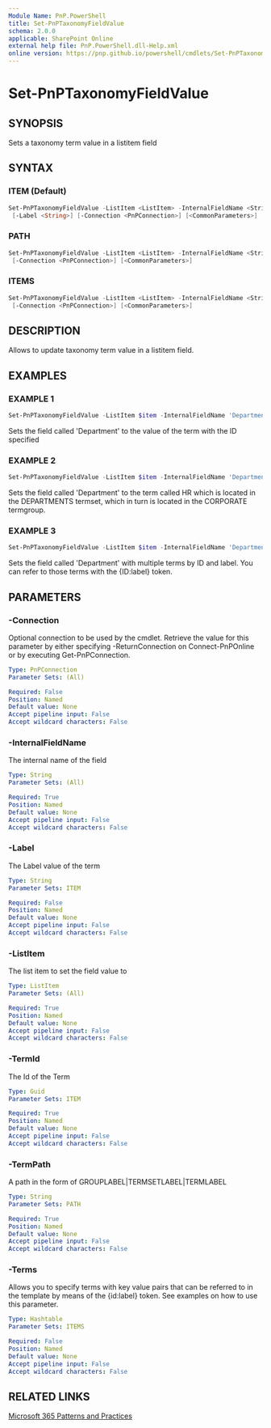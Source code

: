 ```yaml
---
Module Name: PnP.PowerShell
title: Set-PnPTaxonomyFieldValue
schema: 2.0.0
applicable: SharePoint Online
external help file: PnP.PowerShell.dll-Help.xml
online version: https://pnp.github.io/powershell/cmdlets/Set-PnPTaxonomyFieldValue.html
---
```

 
# Set-PnPTaxonomyFieldValue

## SYNOPSIS
Sets a taxonomy term value in a listitem field

## SYNTAX

### ITEM (Default)
```powershell
Set-PnPTaxonomyFieldValue -ListItem <ListItem> -InternalFieldName <String> -TermId <Guid>
 [-Label <String>] [-Connection <PnPConnection>] [<CommonParameters>]
```

### PATH
```powershell
Set-PnPTaxonomyFieldValue -ListItem <ListItem> -InternalFieldName <String> -TermPath <String>
 [-Connection <PnPConnection>] [<CommonParameters>]
```

### ITEMS
```powershell
Set-PnPTaxonomyFieldValue -ListItem <ListItem> -InternalFieldName <String> [-Terms <Hashtable>]
 [-Connection <PnPConnection>] [<CommonParameters>]
```

## DESCRIPTION

Allows to update taxonomy term value in a listitem field.

## EXAMPLES

### EXAMPLE 1
```powershell
Set-PnPTaxonomyFieldValue -ListItem $item -InternalFieldName 'Department' -TermId 863b832b-6818-4e6a-966d-2d3ee057931c
```

Sets the field called 'Department' to the value of the term with the ID specified

### EXAMPLE 2
```powershell
Set-PnPTaxonomyFieldValue -ListItem $item -InternalFieldName 'Department' -TermPath 'CORPORATE|DEPARTMENTS|HR'
```

Sets the field called 'Department' to the term called HR which is located in the DEPARTMENTS termset, which in turn is located in the CORPORATE termgroup.

### EXAMPLE 3
```powershell
Set-PnPTaxonomyFieldValue -ListItem $item -InternalFieldName 'Department' -Terms @{"TermId1"="Label1";"TermId2"="Label2"}
```

Sets the field called 'Department' with multiple terms by ID and label. You can refer to those terms with the {ID:label} token.

## PARAMETERS

### -Connection
Optional connection to be used by the cmdlet. Retrieve the value for this parameter by either specifying -ReturnConnection on Connect-PnPOnline or by executing Get-PnPConnection.

```yaml
Type: PnPConnection
Parameter Sets: (All)

Required: False
Position: Named
Default value: None
Accept pipeline input: False
Accept wildcard characters: False
```

### -InternalFieldName
The internal name of the field

```yaml
Type: String
Parameter Sets: (All)

Required: True
Position: Named
Default value: None
Accept pipeline input: False
Accept wildcard characters: False
```

### -Label
The Label value of the term

```yaml
Type: String
Parameter Sets: ITEM

Required: False
Position: Named
Default value: None
Accept pipeline input: False
Accept wildcard characters: False
```

### -ListItem
The list item to set the field value to

```yaml
Type: ListItem
Parameter Sets: (All)

Required: True
Position: Named
Default value: None
Accept pipeline input: False
Accept wildcard characters: False
```

### -TermId
The Id of the Term

```yaml
Type: Guid
Parameter Sets: ITEM

Required: True
Position: Named
Default value: None
Accept pipeline input: False
Accept wildcard characters: False
```

### -TermPath
A path in the form of GROUPLABEL|TERMSETLABEL|TERMLABEL

```yaml
Type: String
Parameter Sets: PATH

Required: True
Position: Named
Default value: None
Accept pipeline input: False
Accept wildcard characters: False
```

### -Terms
Allows you to specify terms with key value pairs that can be referred to in the template by means of the {id:label} token. See examples on how to use this parameter.

```yaml
Type: Hashtable
Parameter Sets: ITEMS

Required: False
Position: Named
Default value: None
Accept pipeline input: False
Accept wildcard characters: False
```

## RELATED LINKS

[Microsoft 365 Patterns and Practices](https://aka.ms/m365pnp)

